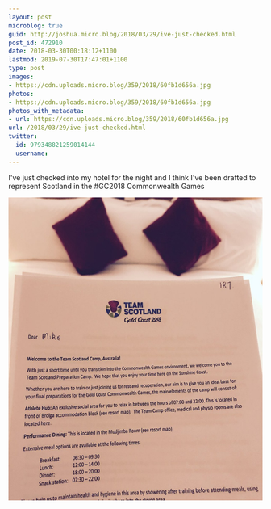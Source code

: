 ```yaml
---
layout: post
microblog: true
guid: http://joshua.micro.blog/2018/03/29/ive-just-checked.html
post_id: 472910
date: 2018-03-30T00:18:12+1100
lastmod: 2019-07-30T17:47:01+1100
type: post
images:
- https://cdn.uploads.micro.blog/359/2018/60fb1d656a.jpg
photos:
- https://cdn.uploads.micro.blog/359/2018/60fb1d656a.jpg
photos_with_metadata:
- url: https://cdn.uploads.micro.blog/359/2018/60fb1d656a.jpg
url: /2018/03/29/ive-just-checked.html
twitter:
  id: 979348821259014144
  username: 
---
```

I've just checked into my hotel for the night and I think I've been drafted to represent Scotland in the #GC2018 Commonwealth Games

<img src="uploads/2018/60fb1d656a.jpg" width="600" height="600" />
